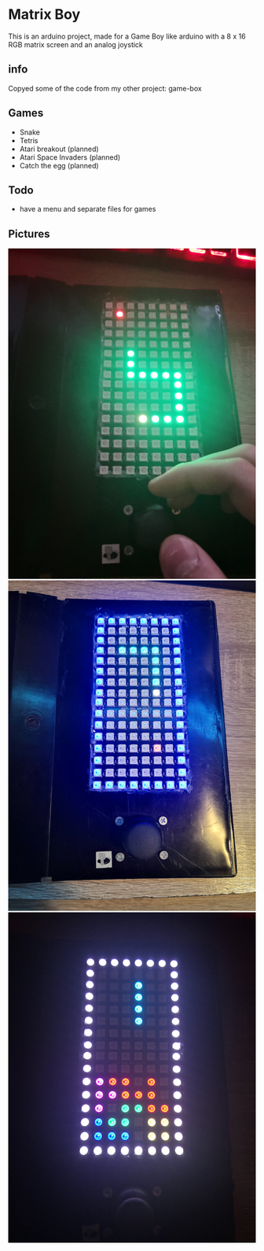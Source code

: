 # Matrix Boy
This is an arduino project, made for a Game Boy like arduino with a 8 x 16 RGB matrix screen and an analog joystick
## info
Copyed some of the code from my other project: game-box
## Games
 - Snake
 - Tetris
 - Atari breakout (planned)
 - Atari Space Invaders (planned)
 - Catch the egg (planned)
## Todo
 - have a menu and separate files for games
## Pictures
<img src="https://raw.githubusercontent.com/Marcell-Puskas/matrix-boy/main/images/game_snake.jpg">
<img src="https://raw.githubusercontent.com/Marcell-Puskas/matrix-boy/main/images/menu_snake.jpg">
<img src="https://raw.githubusercontent.com/Marcell-Puskas/matrix-boy/main/images/menu_tetris.jpg">